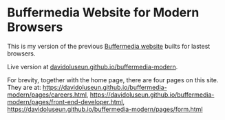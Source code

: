 # Buffermedia Website for Modern Browsers

This is my version of the previous [Buffermedia website](https://buffermedia.ng) builts for lastest browsers.

Live version at [davidoluseun.github.io/buffermedia-modern](https://davidoluseun.github.io/buffermedia-modern).

For brevity, together with the home page, there are four pages on this site. They are at:
https://davidoluseun.github.io/buffermedia-modern/pages/careers.html, https://davidoluseun.github.io/buffermedia-modern/pages/front-end-developer.html, https://davidoluseun.github.io/buffermedia-modern/pages/form.html

